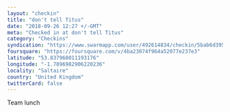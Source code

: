 ```yaml
---
layout: "checkin"
title: "don't tell Titus"
date: "2018-09-26 12:27 +/-GMT"
meta: "Checked in at don't tell Titus"
category: "Checkins"
syndication: "https://www.swarmapp.com/user/492614834/checkin/5bab6d3956c89f002b288631"
foursquare: "https://foursquare.com/v/4ba23074f964a52077e237e3"
latitude: "53.837968011193176"
longitude: "-1.7896982906220236"
locality: "Saltaire"
country: "United Kingdom"
twitterCard: false
---
```

Team lunch
